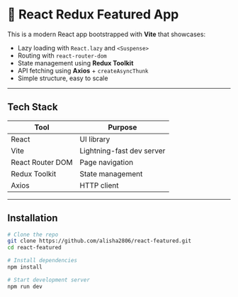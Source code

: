 # 🚀 React Redux Featured App

This is a modern React app bootstrapped with **Vite** that showcases:

- Lazy loading with `React.lazy` and `<Suspense>`
- Routing with `react-router-dom`
- State management using **Redux Toolkit**
- API fetching using **Axios** + `createAsyncThunk`
- Simple structure, easy to scale

---

## Tech Stack

| Tool             | Purpose                   |
| ---------------- | ------------------------- |
| React            | UI library                |
| Vite             | Lightning-fast dev server |
| React Router DOM | Page navigation           |
| Redux Toolkit    | State management          |
| Axios            | HTTP client               |

---

## Installation

```bash
# Clone the repo
git clone https://github.com/alisha2806/react-featured.git
cd react-featured

# Install dependencies
npm install

# Start development server
npm run dev
```
